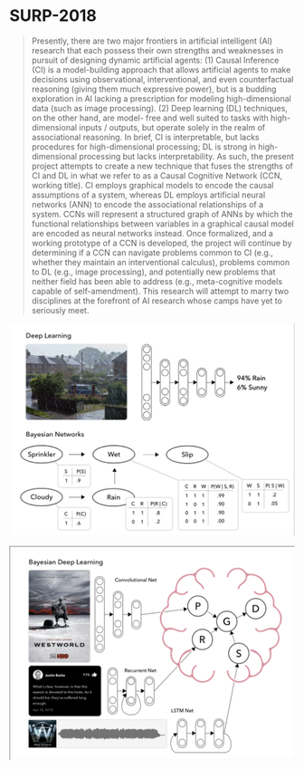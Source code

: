 # SURP-2018
> Presently, there are two major frontiers in artificial intelligent (AI) research that each possess their own strengths and weaknesses in pursuit of designing dynamic artificial agents: (1) Causal Inference (CI) is a model-building approach that allows artificial agents to make decisions using observational, interventional, and even counterfactual reasoning (giving them much expressive power), but is a budding exploration in AI lacking a prescription for modeling high-dimensional data (such as image processing). (2) Deep learning (DL) techniques, on the other hand, are model- free and well suited to tasks with high-dimensional inputs / outputs, but operate solely in the realm of associational reasoning. In brief, CI is interpretable, but lacks procedures for high-dimensional processing; DL is strong in high-dimensional processing but lacks interpretability. As such, the present project attempts to create a new technique that fuses the strengths of CI and DL in what we refer to as a Causal Cognitive Network (CCN, working title). CI employs graphical models to encode the causal assumptions of a system, whereas DL employs artificial neural networks (ANN) to encode the associational relationships of a system. CCNs will represent a structured graph of ANNs by which the functional relationships between variables in a graphical causal model are encoded as neural networks instead. Once formalized, and a working prototype of a CCN is developed, the project will continue by determining if a CCN can navigate problems common to CI (e.g., whether they maintain an interventional calculus), problems common to DL (e.g., image processing), and potentially new problems that neither field has been able to address (e.g., meta-cognitive models capable of self-amendment). This research will attempt to marry two disciplines at the forefront of AI research whose camps have yet to seriously meet.



![Slide1](./Presentations/Presentation_1/Slide1.png)

![Slide2](Presentations/Presentation_1/Slide2.png)